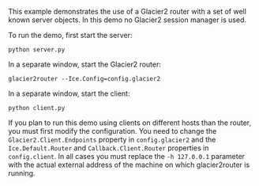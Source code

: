 This example demonstrates the use of a Glacier2 router with a set of
well known server objects. In this demo no Glacier2 session manager is
used.

To run the demo, first start the server:

```
python server.py
```

In a separate window, start the Glacier2 router:

```
glacier2router --Ice.Config=config.glacier2
```

In a separate window, start the client:

```
python client.py
```

If you plan to run this demo using clients on different hosts than
the router, you must first modify the configuration. You need to
change the `Glacier2.Client.Endpoints` property in `config.glacier2` and
the `Ice.Default.Router` and `Callback.Client.Router` properties in
`config.client`. In all cases you must replace the `-h 127.0.0.1`
parameter with the actual external address of the machine on which
glacier2router is running.
